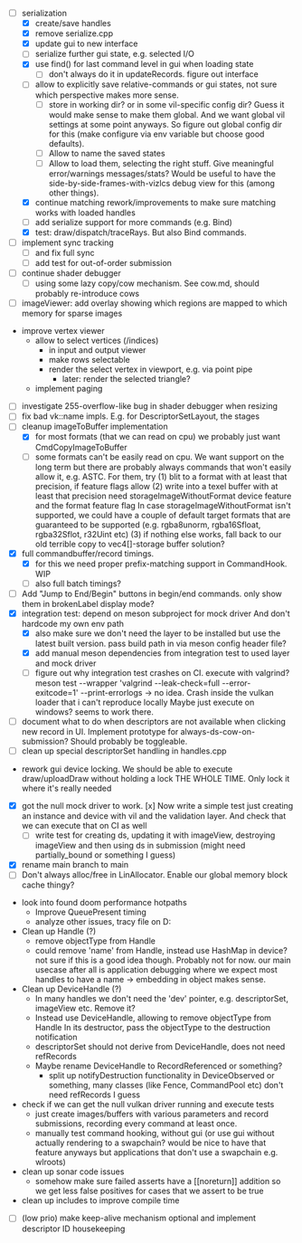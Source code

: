 - [ ] serialization
	- [x] create/save handles
	- [x] remove serialize.cpp
	- [x] update gui to new interface
	- [ ] serialize further gui state, e.g. selected I/O
	- [x] use find() for last command level in gui when loading state
		- [ ] don't always do it in updateRecords. figure out interface
	- [ ] allow to explicitly save relative-commands or gui states,
	      not sure which perspective makes more sense.
		- [ ] store in working dir? or in some vil-specific config dir?
		      Guess it would make sense to make them global.
			  And we want global vil settings at some point anyways.
			  So figure out global config dir for this (make configure
			  via env variable but choose good defaults).
		- [ ] Allow to name the saved states
		- [ ] Allow to load them, selecting the right stuff.
		      Give meaningful error/warnings messages/stats?
			  Would be useful to have the side-by-side-frames-with-vizlcs
			  debug view for this (among other things).
	- [x] continue matching rework/improvements to make sure matching works
	      with loaded handles
	- [ ] add serialize support for more commands (e.g. Bind)
	- [x] test: draw/dispatch/traceRays. But also Bind commands.
- [ ] implement sync tracking
	- [ ] and fix full sync
	- [ ] add test for out-of-order submission
- [ ] continue shader debugger
	- [ ] using some lazy copy/cow mechanism.
	      See cow.md, should probably re-introduce cows
- [ ] imageViewer: add overlay showing which regions are mapped
      to which memory for sparse images
- improve vertex viewer
	- allow to select vertices (/indices)
		- in input and output viewer
		- make rows selectable
		- render the select vertex in viewport, e.g. via point pipe
			- later: render the selected triangle?
	- implement paging
- [ ] investigate 255-overflow-like bug in shader debugger when
      resizing
- [ ] fix bad vk::name impls. E.g. for DescriptorSetLayout, the stages
- [ ] cleanup imageToBuffer implementation
	- [x] for most formats (that we can read on cpu) we probably just
	      want CmdCopyImageToBuffer
	- [ ] some formats can't be easily read on cpu. We want support on the
	      long term but there are probably always commands that won't
		  easily allow it, e.g. ASTC. For them, try
		  (1) blit to a format with at least that precision, if feature flags allow
		  (2) write into a texel buffer with at least that precision
		      need storageImageWithoutFormat device feature and the format
			  feature flag
			  In case storageImageWithoutFormat isn't supported, we
			  could have a couple of default target formats that are
			  guaranteed to be supported
			  (e.g. rgba8unorm, rgba16Sfloat, rgba32Sflot, r32Uint etc)
		  (3) if nothing else works, fall back to our old terrible
		       copy to vec4[]-storage buffer solution?
- [x] full commandbuffer/record timings.
	- [x] for this we need proper prefix-matching support in CommandHook. WIP
	- [ ] also full batch timings?
- [ ] Add "Jump to End/Begin" buttons in begin/end commands.
      only show them in brokenLabel display mode?
- [x] integration test: depend on meson subproject for mock driver
      And don't hardcode my own env path
	- [x] also make sure we don't need the layer to be installed
	      but use the latest built version.
		  pass build path in via meson config header file?
	- [x] add manual meson dependencies from integration test to used layer
	      and mock driver
	- [ ] figure out why integration test crashes on CI.
	      execute with valgrind?
		  meson test --wrapper 'valgrind --leak-check=full --error-exitcode=1' --print-errorlogs
		  -> no idea. Crash inside the vulkan loader that i can't reproduce locally
		  Maybe just execute on windows? seems to work there.
- [ ] document what to do when descriptors are not available when
      clicking new record in UI. Implement prototype for
	  always-ds-cow-on-submission? Should probably be toggleable.
- [ ] clean up special descriptorSet handling in handles.cpp
- rework gui device locking. We should be able to execute draw/uploadDraw
  without holding a lock THE WHOLE TIME. Only lock it where it's really
  needed
- [x] got the null mock driver to work.
  [x] Now write a simple test just creating an instance and device with
  vil and the validation layer. And check that we can execute that on
  CI as well
	- [ ] write test for creating ds, updating it with imageView, destroying
	  imageView and then using ds in submission (might need partially_bound
	  or something I guess)
- [x] rename main branch to main
- [ ] Don't always alloc/free in LinAllocator.
      Enable our global memory block cache thingy?

- look into found doom performance hotpaths
	- Improve QueuePresent timing
	- analyze other issues, tracy file on D:
- Clean up Handle (?)
	- remove objectType from Handle
	- could remove 'name' from Handle, instead use HashMap in device?
	  not sure if this is a good idea though. Probably not for now.
	  our main usecase after all is application debugging where we
	  expect most handles to have a name -> embedding in object makes sense.
- Clean up DeviceHandle (?)
	- In many handles we don't need the 'dev' pointer, e.g. descriptorSet,
	  imageView etc. Remove it?
	- Instead use DeviceHandle<ObjectType>, allowing to remove objectType from Handle
	  In its destructor, pass the objectType to the destruction notification
	- descriptorSet should not derive from DeviceHandle, does not need refRecords
	- Maybe rename DeviceHandle to RecordReferenced or something?
		- split up notifyDestruction functionality in DeviceObserved or something,
		  many classes (like Fence, CommandPool etc) don't need refRecords I guess
- check if we can get the null vulkan driver running and execute tests
	- just create images/buffers with various parameters and record submissions,
	  recording every command at least once.
	- manually test command hooking, without gui (or use gui without actually
	  rendering to a swapchain? would be nice to have that feature anyways
	  but applications that don't use a swapchain e.g. wlroots)
- clean up sonar code issues
	- somehow make sure failed asserts have a [[noreturn]] addition so
	  we get less false positives for cases that we assert to be true
- clean up includes to improve compile time
- [ ] (low prio) make keep-alive mechanism optional and implement descriptor ID housekeeping
